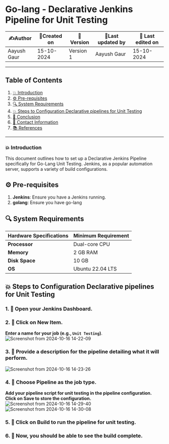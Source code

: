 # Go-lang - Declarative Jenkins Pipeline for Unit Testing 


| ✍️Author      | 📅Created on  |📌 Version    | 📝Last updated by |📅 Last edited on |
|-------------|-------------|------------|-----------------|----------------|
| Aayush Gaur| 15-10-2024  | Version 1  | Aayush Gaur    | 15-10-2024   |

---
## Table of Contents
1. [💥 Introduction](#-introduction)
2. [⚙ Pre-requisites](#-pre-requisites)
3. [🔍 System Requirements](#-system-requirements)
4. [💥 Steps to Configuration Declarative pipelines for Unit Testing](#-steps-to-configuration-declarative-pipelines-for-unit-testing)
5. [📛 Conclusion](#-conclusion)
6. [📧 Contact Information](#-contact-information)
7. [📚 References](#-references)

---
### 💥 Introduction
This document outlines how to set up a Declarative Jenkins Pipeline specifically for Go-Lang Unit Testing. Jenkins, as a popular automation server, supports a variety of build configurations.


## ⚙ Pre-requisites
1. **Jenkins**: Ensure you have a Jenkins running.
2. **golang**: Ensure you have go-lang 

## 🔍 System Requirements
| Hardware Specifications | Minimum Requirement  |
|-------------------|---------------------------|
| **Processor**     | Dual-core CPU             | 
| **Memory**        | 2 GB RAM                  | 
| **Disk Space**    | 10 GB                      | 
| **OS**            |Ubuntu 22.04 LTS           |

## 💥 Steps to Configuration Declarative pipelines for Unit Testing

### 1. 🚀 Open your Jenkins Dashboard.

### 2. 🚀 Click on **New Item**. 
 **Enter a name for your job (e.g., `Unit Testing`)**.
![Screenshot from 2024-10-16 14-22-09](https://github.com/user-attachments/assets/31d94ee8-a5cf-4cd2-99e8-d0a994ea7264)

### 3. 🚀 Provide a description for the pipeline detailing what it will perform.
![Screenshot from 2024-10-16 14-23-26](https://github.com/user-attachments/assets/812973d8-a4e6-43b8-b3c6-9430f74c9cf5)

### 4. 🚀 Choose **Pipeline** as the job type. 
**Add your pipeline script for unit testing in the pipeline configuration.** 
**Click on **Save** to store the configuration.**
![Screenshot from 2024-10-16 14-29-40](https://github.com/user-attachments/assets/52fafceb-8cca-4c2b-91d4-eac5fc82dcbd)
![Screenshot from 2024-10-16 14-30-08](https://github.com/user-attachments/assets/478c998b-7703-4ffe-b41d-bf7ff878ef5a)

### 5. 🚀 Click on Build to run the pipeline for unit testing.

### 6. 🚀 Now, you should be able to see the build complete.
